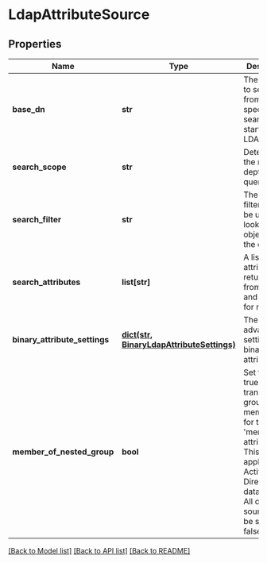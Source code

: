# LdapAttributeSource

## Properties
Name | Type | Description | Notes
------------ | ------------- | ------------- | -------------
**base_dn** | **str** | The base DN to search from. If not specified, the search will start at the LDAP&#39;s root. | [optional] 
**search_scope** | **str** | Determines the node depth of the query. | 
**search_filter** | **str** | The LDAP filter that will be used to lookup the objects from the directory. | 
**search_attributes** | **list[str]** | A list of LDAP attributes returned from search and available for mapping. | [optional] 
**binary_attribute_settings** | [**dict(str, BinaryLdapAttributeSettings)**](BinaryLdapAttributeSettings.md) | The advanced settings for binary LDAP attributes. | [optional] 
**member_of_nested_group** | **bool** | Set this to true to return transitive group memberships for the &#39;memberOf&#39; attribute.  This only applies for Active Directory data sources.  All other data sources will be set to false. | [optional] 

[[Back to Model list]](../README.md#documentation-for-models) [[Back to API list]](../README.md#documentation-for-api-endpoints) [[Back to README]](../README.md)


